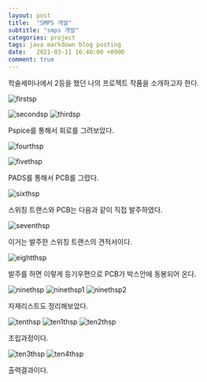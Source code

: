 ```yaml
---
layout: post
title:  "SMPS 개발"
subtitle: "smps 개발"
categories: project
tags: java markdown blog posting
date:   2021-03-11 16:40:00 +0900
comment: true
---
```


학술세미나에서 2등을 했던 나의 프로젝트 작품을 소개하고자 한다.

![firstsp](https://cafeptthumb-phinf.pstatic.net/MjAyMTAzMTFfMzAw/MDAxNjE1NDQ4Njg1NDY3.tUWDlfAJMGkMcU9-eLwB7xKoEQ8P_6X49rUOJsfzw1Eg.3FKz-ZiT7kGxP1jTD1Bfc7lPj5J2iHBUd8IIft_TfkAg.PNG/image.png?type=w1600)


![secondsp](https://cafeptthumb-phinf.pstatic.net/MjAyMTAzMTFfMjQ4/MDAxNjE1NDQ4Njk2NDk3.SS_VObzAiuJEJKDOXXPARObnFzWf5qKLRMnWwJACsCog.BfaKrKbaCqhfWjXHVJkxfJOGT_VJ0Yp30aCTplnPezog.PNG/image.png?type=w1600)
![thirdsp](https://cafeptthumb-phinf.pstatic.net/MjAyMTAzMTFfMTYx/MDAxNjE1NDQ4NzAxMDY1.Pqf8NWHuYvr0cFdUdbqOl2D-Vb62nZ5kuhDwSIZpujUg.qZ-AaZjIdOVQ7c_ca-K9V8QqJilfwcY9jiHk3d0ISWUg.PNG/image.png?type=w1600)

Pspice를 통해서 회로를 그려보았다.

![fourthsp](https://cafeptthumb-phinf.pstatic.net/MjAyMTAzMTFfMjYw/MDAxNjE1NDQ4NzA1NDA5.7-x4JxeS7NqRK3E9-qZNwbEuehCsFwW1zYGV2fvBA6Mg.pd6mPFsYVtYAy4TPui7N9AL-LcVHeepz1Z_22xujhkEg.PNG/image.png?type=w1600)

![fivethsp](https://cafeptthumb-phinf.pstatic.net/MjAyMTAzMTFfMTk5/MDAxNjE1NDQ4NzA5MTEy.EqyJONbDi7oAh67OrBYglO5enVRQuzV8_iiuzkEBH48g.cR1_3TiN6pInHR4orVZMaREtSSejtT7eeQCW5xgqvfAg.PNG/image.png?type=w1600)

PADS를 통해서 PCB를 그렸다.

![sixthsp](https://cafeptthumb-phinf.pstatic.net/MjAyMTAzMTFfMjA2/MDAxNjE1NDQ4NzE1MTM3.bLsEPylkQ5vSCFkxHF4huUNZYTGrY4RxaJby19D1KRog.9iwD9bknAZnaHcZrrAP6Sx33V9XIYmLo2kncGwbwNP0g.PNG/image.png?type=w1600)

스위칭 트랜스와 PCB는 다음과 같이 직접 발주하였다. 

![seventhsp](https://cafeptthumb-phinf.pstatic.net/MjAyMTAzMTFfMjQ2/MDAxNjE1NDQ4NzQ4ODEx.JYh8kuPmNdn2niokHHWmo51fUNwhS3QJrQLLvf_hX8kg.V1kUATxop63L8v19b_RXg6qaiBIP6CNSRMUVuWAA0xYg.PNG/image.png?type=w1600)

이거는 발주한 스위칭 트랜스의 견적서이다. 


![eightthsp](https://cafeptthumb-phinf.pstatic.net/MjAyMTAzMTFfNzEg/MDAxNjE1NDQ4NzczNTEy.hN81Ww6hZsg1YzgE8FmiYzFDKWU_DBLoIJ2EE2ySlpMg.4K9ORIujbt8Qxm2KojNlvZ2ej39yOWHW4uRfhCjwUksg.PNG/image.png?type=w1600)

발주를 하면 이렇게 등기우편으로 PCB가 박스안에 동봉되어 온다. 


![ninethsp](https://cafeptthumb-phinf.pstatic.net/MjAyMTAzMTFfOSAg/MDAxNjE1NDQ4NzgwNTgx.flzzdr6z0RW1pipsasruRlT7Vg11OnbO-4lPU5zhbwQg.pU6ZRnT9xNQPGDjK9BsvcXt0YvPp0ErISwSqfT4VWVMg.PNG/image.png?type=w1600)
![ninethsp1](https://cafeptthumb-phinf.pstatic.net/MjAyMTAzMTFfNTgg/MDAxNjE1NDQ4NzgzNTU5.jpWTibcP2BlVkQf_pvWs0-bOjEq84WjKRWVCIugyq6Ag.9FgMT8v4S3gIfjlxjkIAnQBjroyVjhwGWQ46J0gWqeEg.PNG/image.png?type=w1600)
![ninethsp2](https://cafeptthumb-phinf.pstatic.net/MjAyMTAzMTFfNDcg/MDAxNjE1NDQ4Nzg3MjE4._q5Euyd00ozZzTVWLzjHRhgD_74Yxhm7aMEP5pXD63Mg.1taDWxJUxrzcOezQLrxHZHfTJMoPIdwqFZZN-tjSTM8g.PNG/image.png?type=w1600)

자재리스트도 정리해보았다.




![tenthsp](https://cafeptthumb-phinf.pstatic.net/MjAyMTAzMTFfMTI0/MDAxNjE1NDQ4NzkyMDk0.6bFN8WG5k97y_67givbE8f2KwGAshCdhVDMbffSC_xQg.jnLmfutbMbnppp1oYwK7paBDS_YmusTl0jZLBgxjvlwg.PNG/image.png?type=w1600)
![ten1thsp](https://cafeptthumb-phinf.pstatic.net/MjAyMTAzMTFfMjcw/MDAxNjE1NDQ4Nzk2OTgw.jOmOAZONz6tbaYvmToodMUpO60TwKmZYzKXGrXAJp1Yg.zEQugodaxu1blITqmEMkeW-bwC0_0mEJ21THvXIi9Jcg.PNG/image.png?type=w1600)
![ten2thsp](https://cafeptthumb-phinf.pstatic.net/MjAyMTAzMTFfNDYg/MDAxNjE1NDQ4ODAzMjgz.oC5WUMEH1uoVpegPVG15gZP-sUQZPxZqX6yxPfgWxmUg.84zqMDtFz_eR3npYJtE132y_0IhfaF1GKCc_HWGekrsg.PNG/image.png?type=w1600)

조립과정이다.

![ten3thsp](https://cafeptthumb-phinf.pstatic.net/MjAyMTAzMTFfMTky/MDAxNjE1NDQ4ODQ2NzQy.d_nr5D4EROclQvXYup0ELuvxM-uat_5pakf082HeZ7cg.lT8J3lpezd72s0HoEDnl_GmZp0mmCJhRtG6--hXVFSQg.PNG/image.png?type=w1600)
![ten4thsp](https://cafeptthumb-phinf.pstatic.net/MjAyMTAzMTFfMTE2/MDAxNjE1NDQ4ODU1MDk2.VumHoRBzoc7seTSYdXb9nggaD7fSDHUvbsQANgKKr-4g.140DXksS_p9jD9q2LxGfsziElVKMtrt2RK4to1VhaJkg.PNG/image.png?type=w1600)

출력결과이다.
